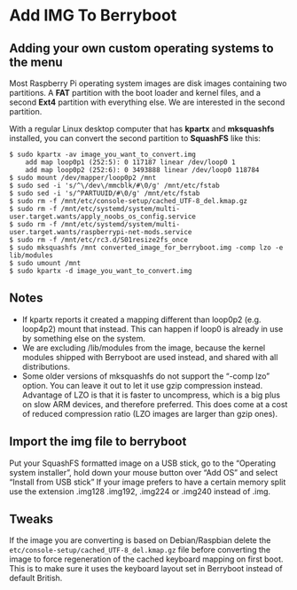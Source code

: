 # Add IMG To Berryboot

## Adding your own custom operating systems to the menu
Most Raspberry Pi operating system images are disk images containing two partitions.
A **FAT** partition with the boot loader and kernel files, and a second **Ext4** partition with everything else.
We are interested in the second partition.

With a regular Linux desktop computer that has **kpartx** and **mksquashfs** installed,
you can convert the second partition to **SquashFS** like this:<br>
```
$ sudo kpartx -av image_you_want_to_convert.img 
    add map loop0p1 (252:5): 0 117187 linear /dev/loop0 1
    add map loop0p2 (252:6): 0 3493888 linear /dev/loop0 118784
$ sudo mount /dev/mapper/loop0p2 /mnt
$ sudo sed -i 's/^\/dev\/mmcblk/#\0/g' /mnt/etc/fstab
$ sudo sed -i 's/^PARTUUID/#\0/g' /mnt/etc/fstab
$ sudo rm -f /mnt/etc/console-setup/cached_UTF-8_del.kmap.gz
$ sudo rm -f /mnt/etc/systemd/system/multi-user.target.wants/apply_noobs_os_config.service
$ sudo rm -f /mnt/etc/systemd/system/multi-user.target.wants/raspberrypi-net-mods.service
$ sudo rm -f /mnt/etc/rc3.d/S01resize2fs_once
$ sudo mksquashfs /mnt converted_image_for_berryboot.img -comp lzo -e lib/modules
$ sudo umount /mnt
$ sudo kpartx -d image_you_want_to_convert.img 
```

## Notes
- If kpartx reports it created a mapping different than loop0p2 (e.g. loop4p2) mount that instead.
  This can happen if loop0 is already in use by something else on the system.
- We are excluding /lib/modules from the image, because the kernel modules shipped with Berryboot are used instead, and shared with all distributions.
- Some older versions of mksquashfs do not support the “-comp lzo” option.
  You can leave it out to let it use gzip compression instead.
  Advantage of LZO is that it is faster to uncompress, which is a big plus on slow ARM devices, and therefore preferred.
  This does come at a cost of reduced compression ratio (LZO images are larger than gzip ones).
  
## Import the img file to berryboot
Put your SquashFS formatted image on a USB stick, go to the “Operating system installer”, hold down your mouse button over “Add OS” and select “Install from USB stick” If your image prefers to have a certain memory split use the extension .img128 .img192, .img224 or .img240 instead of .img.

## Tweaks
If the image you are converting is based on Debian/Raspbian delete the ```etc/console-setup/cached_UTF-8_del.kmap.gz``` file before converting the image to force regeneration of the cached keyboard mapping on first boot. This is to make sure it uses the keyboard layout set in Berryboot instead of default British.